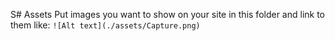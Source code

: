 S# Assets
Put images you want to show on your site in this folder and link to them like:
`![Alt text](./assets/Capture.png)`
